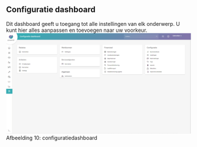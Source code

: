 ## Configuratie dashboard
Dit dashboard geeft u toegang tot alle instellingen van elk onderwerp. U kunt hier alles aanpassen en toevoegen naar uw voorkeur. 
<img src="/images/afbeelding12.png" >
Afbeelding 10: configuratiedashboard
